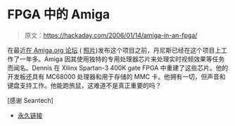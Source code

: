 # FPGA 中的 Amiga

> 原文：<https://hackaday.com/2006/01/14/amiga-in-an-fpga/>

在最近[在 Amiga.org 论坛](http://www.amiga.org/modules/newbb/viewtopic.php?topic_id=27988&forum=8&viewmode=flat&order=ASC&start=0) ( [照片](http://www.amiga.org/modules/myalbum/viewcat.php?uid=12811))发布这个项目之前，丹尼斯已经在这个项目上工作了一年多。Amiga 因其使用独特的专用处理器芯片来处理实时视频效果等任务而闻名。Dennis 在 Xilinx Spartan-3 400K gate FPGA 中重建了这些芯片。他的开发板还具有 MC68000 处理器和用于存储的 MMC 卡。他拥有一切，但声音和键盘支持工作。他能跑旅鼠，这难道不是真正重要的吗？

[感谢 Seantech]

*   [永久链接](http://www.amiga.org/modules/newbb/viewtopic.php?topic_id=27988&forum=8&viewmode=flat&order=ASC&start=0)